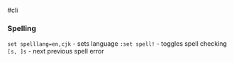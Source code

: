 #cli

### Spelling

`set spelllang=en,cjk` - sets language
`:set spell!` - toggles spell checking
`[s, ]s` - next previous spell error

